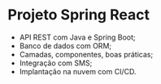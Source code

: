 # Projeto Spring React
* API REST com Java e Spring Boot;
* Banco de dados com ORM;
* Camadas, componentes, boas práticas;
* Integração com SMS;
* Implantação na nuvem com CI/CD. 